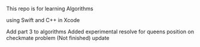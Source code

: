 This repo is for learning Algorithms 

using Swift and C++ in Xcode

Add part 3 to algorithms
Added experimental resolve for queens position on checkmate problem
(Not finished)
update
